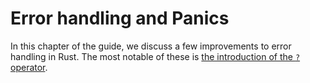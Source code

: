 # Error handling and Panics

[qop]: rust-2018/error-handling-and-panics/the-question-mark-operator-for-easier-error-handling.html

In this chapter of the guide, we discuss a few improvements to error handling
in Rust. The most notable of these is [the introduction of the `?` operator][qop].